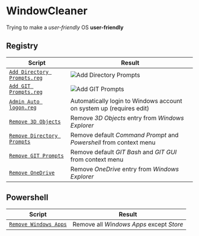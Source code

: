 # WindowCleaner
Trying to make a *user-friendly* OS **user-friendly**

## Registry

Script | Result
------------ | -------------
[`Add Directory Prompts.reg`](https://github.com/garrettsickles/WindowCleaner/blob/master/Registry/Add%20Directory%20Prompts.reg) | ![Add Directory Prompts](https://github.com/garrettsickles/WindowCleaner/blob/master/doc/Registry/Add%20Directory%20Prompts.png?raw=true)
[`Add GIT Prompts.reg`](https://github.com/garrettsickles/WindowCleaner/blob/master/Registry/Add%20GIT%20Prompts.reg) | ![Add GIT Prompts](https://github.com/garrettsickles/WindowCleaner/blob/master/doc/Registry/Add%20GIT%20Prompts.png?raw=true)
[`Admin Auto logon.reg`](https://github.com/garrettsickles/WindowCleaner/blob/master/Registry/Admin%20Auto%20Logon.reg) | Automatically login to Windows account on system up (requires edit)
[`Remove 3D Objects`](https://github.com/garrettsickles/WindowCleaner/blob/master/Registry/Remove%20OneDrive.reg) | Remove *3D Objects* entry from *Windows Explorer*
[`Remove Directory Prompts`](https://github.com/garrettsickles/WindowCleaner/blob/master/Registry/Remove%20Directory%20Prompts.reg) | Remove default *Command Prompt* and *Powershell* from context menu
[`Remove GIT Prompts`](https://github.com/garrettsickles/WindowCleaner/blob/master/Registry/Remove%20GIT%20Prompts.reg) | Remove default *GIT Bash* and *GIT GUI* from context menu
[`Remove OneDrive`](https://github.com/garrettsickles/WindowCleaner/blob/master/Registry/Remove%20OneDrive.reg) | Remove *OneDrive* entry from *Windows Explorer*

## Powershell
Script | Result
------------ | -------------
[`Remove Windows Apps`](https://github.com/garrettsickles/WindowCleaner/blob/master/PowerShell/Remove%20Windows%20Apps.ps1) | Remove all *Windows Apps* except *Store*
